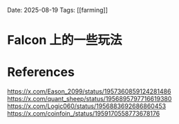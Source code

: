 Date: 2025-08-19
Tags: [[farming]]

# Falcon 上的一些玩法


# References
https://x.com/Eason_2099/status/1957360859124281486
https://x.com/quant_sheep/status/1956895797716619380
https://x.com/Logic060/status/1956883692686860453
https://x.com/coinfoin_/status/1959170558773678176